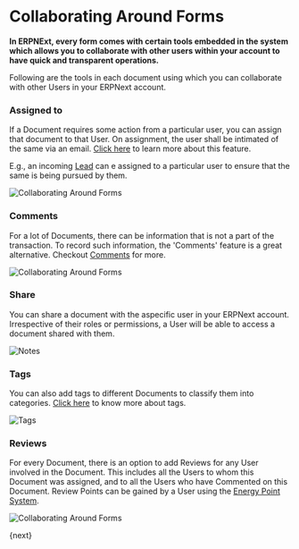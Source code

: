 <!-- add-breadcrumbs -->
# Collaborating Around Forms

**In ERPNExt, every form comes with certain tools embedded in the system which allows you to collaborate with other users within your account to have quick and transparent operations.**

Following are the tools in each document using which you can collaborate with other Users in your ERPNext account.

### Assigned to

If a Document requires some action from a particular user, you can assign that document to that User. On assignment, the user shall be intimated of the same via an email. [Click here](docs/user/manual/en/using-erpnext/assignment.html) to learn more about this feature.

E.g., an incoming [Lead](/docs/v12/user/manual/en/CRM/lead) can e assigned to a particular user to ensure that the same is being pursued by them.

![Collaborating Around Forms](/docs/v12/assets/img/using-erpnext/using-assignment-1.png)

### Comments

For a lot of Documents, there can be information that is not a part of the transaction. To record such information, the 'Comments' feature is a great alternative. Checkout [Comments](/docs/v12/user/manual/en/using-erpnext/articles/comments) for more.

![Collaborating Around Forms](/docs/v12/assets/img/using-erpnext/using-collaborating-2.png)

### Share

You can share a document with the aspecific user in your ERPNext account. Irrespective of their roles or permissions, a User will be able to access a document shared with them.

![Notes](/docs/v12/assets/img/using-erpnext/using-notes-4.png)

### Tags

You can also add tags to different Documents to classify them into categories. [Click here](/docs/v12/user/manual/en/using-erpnext/tags.html) to know more about tags.

![Tags](/docs/v12/assets/img/using-erpnext/using-tags-2.png)

### Reviews

For every Document, there is an option to add Reviews for any User involved in the Document. This includes all the Users to whom this Document was assigned, and to all the Users who have Commented on this Document. Review Points can be gained by a User using the [Energy Point System](/docs/v12/user/manual/en/setting-up/energy-point-system).

![Collaborating Around Forms](/docs/v12/assets/img/using-erpnext/using-collaborating-5.png)

{next}
